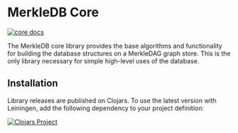 MerkleDB Core
=============

[![core docs](https://img.shields.io/badge/doc-core-blue.svg)](https://greglook.github.io/merkle-db/codox/core/)

The MerkleDB core library provides the base algorithms and functionality for
building the database structures on a MerkleDAG graph store. This is the only
library necessary for simple high-level uses of the database.


## Installation

Library releases are published on Clojars. To use the latest version with
Leiningen, add the following dependency to your project definition:

[![Clojars Project](http://clojars.org/merkle-db/core/latest-version.svg)](http://clojars.org/merkle-db/core)
